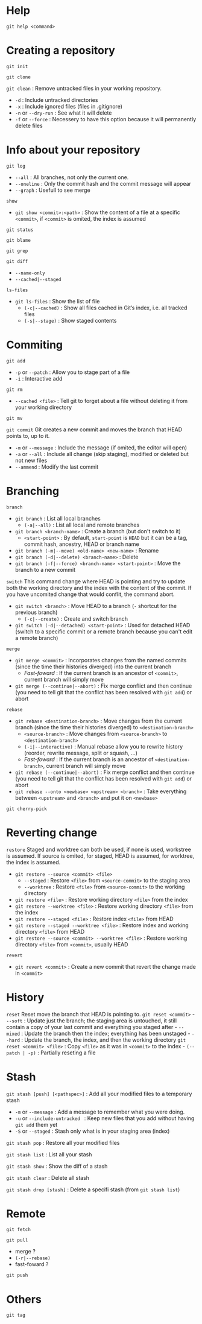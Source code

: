 # Help

`git help <command>`

# Creating a repository

`git init`

`git clone`

`git clean` : Remove untracked files in your working repository.
- `-d` : Include untracked directories
- `-x` : Include ignored files (files in .gitignore)
- `-n` or `--dry-run` : See what it will delete
- `-f` or `--force` : Necessery to have this option because it will permanently delete files

# Info about your repository

`git log`
- `--all` : All branches, not only the current one. 
- `--oneline` : Only the commit hash and the commit message will appear
- `--graph` : Usefull to see merge

`show`
- `git show <commit>:<path>` : Show the content of a file at a specific `<commit>`, if `<commit>` is omited, the index is assumed

`git status`

`git blame`

`git grep`

`git diff`
- `--name-only`
- `--cached|--staged`

`ls-files`
- `git ls-files`      : Show the list of file 
    - `(-c|--cached)` : Show all files cached in Git’s index, i.e. all tracked files
    - `(-s|--stage)`  : Show staged contents


# Commiting

`git add`
- `-p` or `--patch` : Allow you to stage part of a file
- `-i` : Interactive add

`git rm`
- `--cached <file>` : Tell git to forget about a file without deleting it from your working directory

`git mv`

`git commit`
Git creates a new commit and moves the branch that HEAD points to, up to it.
- `-m` or `--message` : Include the message (if omited, the editor will open)
- `-a` or `--all` : Include all change (skip staging), modified or deleted but not new files
- `--ammend` : Modify the last commit

# Branching

`branch`
- `git branch`                                          : List all local branches
    - `(-a|--all)`                                      : List all local and remote branches
- `git branch <branch-name>`                            : Create a branch (but don't switch to it)
    - `<start-point>`                                   : By default, `start-point` is `HEAD` but it can be a tag, commit hash, ancestry, HEAD or branch name
- `git branch (-m|--move) <old-name> <new-name>`        : Rename
- `git branch (-d|--delete) <branch-name>`              : Delete
- `git branch (-f|--force) <branch-name> <start-point>` : Move the branch to a new commit

`switch`
This command change where HEAD is pointing and try to update both the working directory and the index with the content of the commit. If you have uncomited change that would conflit, the command abort. 
- `git switch <branch>`                      : Move HEAD to a branch (`-` shortcut for the previous branch)
    - `(-c|--create)`                        : Create and switch branch
- `git switch (-d|--detached) <start-point>` : Used for detached HEAD (switch to a specific commit or a remote branch because you can't edit a remote branch)

`merge`
- `git merge <commit>`             : Incorporates changes from the named commits (since the time their histories diverged) into the current branch
    - *Fast-foward*                : If the current branch is an ancestor of `<commit>`, current branch will simply move
- `git merge (--continue|--abort)` : Fix merge conflict and then continue (you need to tell git that the conflict has been resolved with `git add`) or abort

`rebase`
- `git rebase <destination-branch>` : Move changes from the current branch (since the time their histories diverged) to `<destination-branch>`
    - `<source-branch>`             : Move changes from `<source-branch>` to `<destination-branch>`
    - `(-i|--interactive)`          : Manual rebase allow you to rewrite history (reorder, rewrite message, split or squash, ...)
    - *Fast-foward*                 : If the current branch is an ancestor of `<destination-branch>`, current branch will simply move
- `git rebase (--continue|--abort)` : Fix merge conflict and then continue (you need to tell git that the conflict has been resolved with `git add`) or abort
- `git rebase --onto <newbase> <upstream> <branch>` : Take everything between `<upstream>` and `<branch>` and put it on `<newbase>`

`git cherry-pick`

# Reverting change

`restore`
Staged and worktree can both be used, if none is used, workstree is assumed. If source is omited, for staged, HEAD is assumed, for worktree, the index is assumed.
- `git restore --source <commit> <file>`
    - `--staged`   : Restore `<file>` from `<source-commit>` to the staging area
    - `--worktree` : Restore `<file>` from `<source-commit>` to the working directory
- `git restore <file>`                              : Restore working directory `<file>` from the index
- `git restore --worktree <file>`                   : Restore working directory `<file>` from the index
- `git restore --staged <file>`                     : Restore index `<file>` from HEAD
- `git restore --staged --worktree <file>`          : Restore index and working directory `<file>` from HEAD
- `git restore --source <commit> --worktree <file>` : Restore working directory `<file>` from `<commit>`, usually HEAD

`revert`
- `git revert <commit>` : Create a new commit that revert the change made in `<commit>`

# History

`reset` 
Reset move the branch that HEAD is pointing to. 
`git reset <commit>`
    - `--soft`  : Update just the branch; the staging area is untouched, it still contain a copy of your last commit and everything you staged after
    - `--mixed` : Update the branch then the index; everything has been unstaged
    - `--hard`  : Update the branch, the index, and then the working directory
`git reset <commit> <file>` : Copy `<file>` as it was in `<commit>` to the index
    - `(--patch | -p)`           : Partially reseting a file


# Stash

`git stash [push] [<pathspec>]` : Add all your modified files to a temporary stash
- `-m` or `--message` : Add a message to remember what you were doing.
- `-u` or `--include-untracked ` : Keep new files that you add without having `git add` them yet
- `-S` or `--staged` : Stash only what is in your staging area (index)

`git stash pop` : Restore all your modified files

`git stash list` : List all your stash

`git stash show` : Show the diff of a stash

`git stash clear` : Delete all stash

`git stash drop [stash]` : Delete a specifi stash (from `git stash list`)

# Remote

`git fetch`

`git pull`
- merge ?
- `(-r|--rebase)`
- fast-foward ?

`git push`

# Others

`git tag`